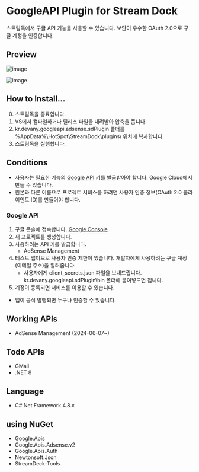 # GoogleAPI Plugin for Stream Dock

스트림독에서 구글 API 기능을 사용할 수 있습니다. 보안이 우수한 OAuth 2.0으로 구글 계정을 인증합니다.

## Preview

![image](https://github.com/DevAnyKR/StreamDock.Plugin.GoogleAPI/assets/110871727/e156bae5-c4bd-4de1-830a-45f8ee3842ee)

![image](https://github.com/DevAnyKR/StreamDock.Plugin.GoogleAPI/assets/110871727/4ce2d45f-a60a-47ee-b79b-bce1fbf74de0)

## How to Install...

0. 스트림독을 종료합니다.
1. VS에서 컴파일하거나 릴리스 파일을 내려받아 압축을 풉니다.
2. kr.devany.googleapi.adsense.sdPlugin 폴더를 %AppData%\HotSpot\StreamDock\plugins\ 위치에 복사합니다.
3. 스트림독을 실행합니다.

## Conditions

- 사용자는 필요한 기능의 [Google API](https://console.cloud.google.com/) 키를 발급받아야 합니다. Google Cloud에서 만들 수 있습니다.
- 원본과 다른 이름으로 프로젝트 서비스를 하려면 사용자 인증 정보(OAuth 2.0 클라이언트 ID)를 만들어야 합니다.

 ### Google API

1. 구글 콘솔에 접속합니다. [Google Console](https://console.cloud.google.com/) 
2. 새 프로젝트를 생성합니다.
3. 사용하려는 API 키를 발급합니다.
    * AdSense Management
4. 테스트 앱이므로 사용자 인증 제한이 있습니다. 개발자에게 사용하려는 구글 계정(이메일 주소)을 알려줍니다.
    * 사용자에게 client_secrets.json 파일을 보내드립니다. kr.devany.googleapi.sdPlugin\bin 폴더에 붙여넣으면 됩니다.
5. 계정이 등록되면 서비스를 이용할 수 있습니다.

* 앱이 공식 발행되면 누구나 인증할 수 있습니다.
 
## Working APIs

- AdSense Management (2024-06-07~)

## Todo APIs

- GMail
- .NET 8

## Language
- C#.Net Framework 4.8.x

## using NuGet

- Google.Apis
- Google.Apis.Adsense.v2
- Google.Apis.Auth
- Newtonsoft.Json
- StreamDeck-Tools
